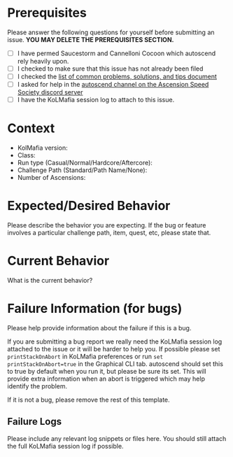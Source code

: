 # Prerequisites

Please answer the following questions for yourself before submitting an issue. **YOU MAY DELETE THE PREREQUISITES SECTION.**

- [ ] I have permed Saucestorm and Cannelloni Cocoon which autoscend rely heavily upon.
- [ ] I checked to make sure that this issue has not already been filed
- [ ] I checked the [list of common problems, solutions, and tips document](https://docs.google.com/document/d/1AfyKDHSDl-fogGSeNXTwbC6A06BG-gTkXUAdUta9_Ns)
- [ ] I asked for help in the [autoscend channel on the Ascension Speed Society discord server](https://discord.gg/96xZxv3)
- [ ] I have the KoLMafia session log to attach to this issue.

# Context

* KolMafia version:
* Class:
* Run type (Casual/Normal/Hardcore/Aftercore):
* Challenge Path (Standard/Path Name/None):
* Number of Ascensions:

# Expected/Desired Behavior

Please describe the behavior you are expecting. If the bug or feature involves a particular challenge path, item, quest, etc, please state that.

# Current Behavior

What is the current behavior?

# Failure Information (for bugs)

Please help provide information about the failure if this is a bug.

If you are submitting a bug report we really need the KoLMafia session log attached to the issue or it will be harder to help you. If possible please set `printStackOnAbort` in KoLMafia preferences or run `set printStackOnAbort=true` in the Graphical CLI tab. autoscend should set this to true by default when you run it, but please be sure its set. This will provide extra information when an abort is triggered which may help identify the problem.

If it is not a bug, please remove the rest of this template.

## Failure Logs

Please include any relevant log snippets or files here. You should still attach the full KoLMafia session log if possible.
